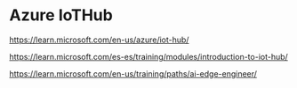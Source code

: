# Azure IoTHub

https://learn.microsoft.com/en-us/azure/iot-hub/

https://learn.microsoft.com/es-es/training/modules/introduction-to-iot-hub/

https://learn.microsoft.com/en-us/training/paths/ai-edge-engineer/

